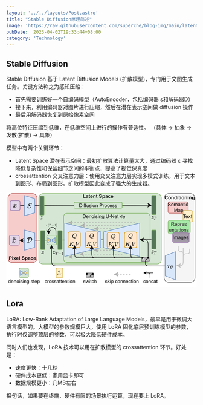 ```yaml
---
layout: '../../layouts/Post.astro'
title: "Stable Diffusion原理简述"
image: 'https://raw.githubusercontent.com/superche/blog-img/main/latent-diffusion.png'
pubDate:  2023-04-02T19:33:44+08:00
category: 'Technology'
---
```


## Stable Diffusion

Stable Diffusion 基于 Latent Diffusion Models (扩散模型)，专门用于文图生成任务。关键方法称之为感知压缩：

* 首先需要训练好一个自编码模型（AutoEncoder，包括编码器 ε和解码器D）
* 接下来，利用编码器对图片进行压缩，然后在潜在表示空间做 diffusion 操作
* 最后用解码器恢复到原始像素空间

将高位特征压缩到低维，在低维空间上进行的操作有普适性。
（具体 -> 抽象 -> 发散(扩散) -> 具象）

模型中有两个关键环节：

* Latent Space 潜在表示空间：最初扩散算法计算量太大，通过编码器 ε 寻找降低复杂性和保留细节之间的平衡点，提高了视觉保真度
* crossattention 交叉注意力层：使用交叉注意力层实现多模式训练，用于文本到图形、布局到图形。扩散模型因此变成了强大的生成器。

![Diffusion Model](https://raw.githubusercontent.com/superche/blog-img/main/latent-diffusion.png)

## Lora

LoRA: Low-Rank Adaptation of Large Language Models，最早是用于微调大语言模型的。大模型的参数规模巨大，使用 LoRA 固化底层预训练模型的参数，执行时仅调整顶层的参数，可以极大降低硬件成本。

同时人们也发现，LoRA 技术可以用在扩散模型的 crossattention 环节。好处是：

* 速度更快：十几秒
* 硬件成本更低：家用显卡即可
* 数据规模更小：几MB左右

换句话，如果要在终端、硬件有限的场景执行运算，现在要上 LoRA。
